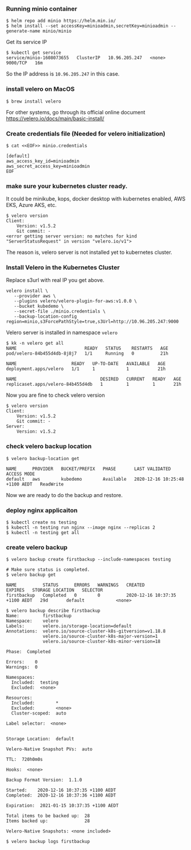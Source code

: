 ### Running minio container
```
$ helm repo add minio https://helm.min.io/
$ helm install --set accessKey=minioadmin,secretKey=minioadmin --generate-name minio/minio
```
Get its service IP

```
$ kubectl get service
service/minio-1608073655   ClusterIP   10.96.205.247   <none>        9000/TCP   16m
```
So the IP address is `10.96.205.247` in this case.

### install velero on MacOS
```
$ brew install velero
```
For other systems, go through its official online document https://velero.io/docs/main/basic-install/

### Create credentials file (Needed for velero initialization)
```
$ cat <<EOF>> minio.credentials

[default]
aws_access_key_id=minioadmin
aws_secret_access_key=minioadmin
EOF
```

### make sure your kubernetes cluster ready.

It could be minikube, kops, docker desktop with kubernetes enabled, AWS EKS, Azure AKS, etc.

```
$ velero version
Client:
	Version: v1.5.2
	Git commit: -
<error getting server version: no matches for kind "ServerStatusRequest" in version "velero.io/v1">
```
The reason is, velero server is not installed yet to kubernetes cluster.

### Install Velero in the Kubernetes Cluster

Replace s3url with real IP you get above.

```
velero install \
   --provider aws \
   --plugins velero/velero-plugin-for-aws:v1.0.0 \
   --bucket kubedemo \
   --secret-file ./minio.credentials \
   --backup-location-config region=minio,s3ForcePathStyle=true,s3Url=http://10.96.205.247:9000
```
Velero server is installed in namespace `velero`
```
$ kk -n velero get all
NAME                          READY   STATUS    RESTARTS   AGE
pod/velero-84b455d4db-8j8j7   1/1     Running   0          21h

NAME                     READY   UP-TO-DATE   AVAILABLE   AGE
deployment.apps/velero   1/1     1            1           21h

NAME                                DESIRED   CURRENT   READY   AGE
replicaset.apps/velero-84b455d4db   1         1         1       21h
```

Now you are fine to check velero version
```
$ velero version
Client:
	Version: v1.5.2
	Git commit: -
Server:
	Version: v1.5.2
```
### check velero backup location

```
$ velero backup-location get

NAME      PROVIDER   BUCKET/PREFIX   PHASE       LAST VALIDATED                   ACCESS MODE
default   aws        kubedemo        Available   2020-12-16 10:25:48 +1100 AEDT   ReadWrite
```

Now we are ready to do the backup and restore.

### deploy nginx applicaiton

```
$ kubectl create ns testing
$ kubectl -n testing run nginx --image nginx --replicas 2
$ kubectl -n testing get all
```
### create velero backup

```
$ velero backup create firstbackup --include-namespaces testing

# Make sure status is completed.
$ velero backup get

NAME          STATUS      ERRORS   WARNINGS   CREATED                          EXPIRES   STORAGE LOCATION   SELECTOR
firstbackup   Completed   0        0          2020-12-16 10:37:35 +1100 AEDT   29d       default            <none>

$ velero backup describe firstbackup
Name:         firstbackup
Namespace:    velero
Labels:       velero.io/storage-location=default
Annotations:  velero.io/source-cluster-k8s-gitversion=v1.18.8
              velero.io/source-cluster-k8s-major-version=1
              velero.io/source-cluster-k8s-minor-version=18

Phase:  Completed

Errors:    0
Warnings:  0

Namespaces:
  Included:  testing
  Excluded:  <none>

Resources:
  Included:        *
  Excluded:        <none>
  Cluster-scoped:  auto

Label selector:  <none>


Storage Location:  default

Velero-Native Snapshot PVs:  auto

TTL:  720h0m0s

Hooks:  <none>

Backup Format Version:  1.1.0

Started:    2020-12-16 10:37:35 +1100 AEDT
Completed:  2020-12-16 10:37:36 +1100 AEDT

Expiration:  2021-01-15 10:37:35 +1100 AEDT

Total items to be backed up:  28
Items backed up:              28

Velero-Native Snapshots: <none included>

$ velero backup logs firstbackup
